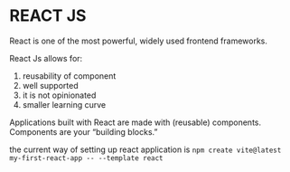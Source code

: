 # REACT JS

React is one of the most powerful, widely used frontend frameworks.

React Js allows for:

1. reusability of component
2. well supported
3. it is not opinionated
4. smaller learning curve

Applications built with React are made with (reusable) components. Components are your “building blocks.”

the current way of setting up react application is `npm create vite@latest my-first-react-app -- --template react`
